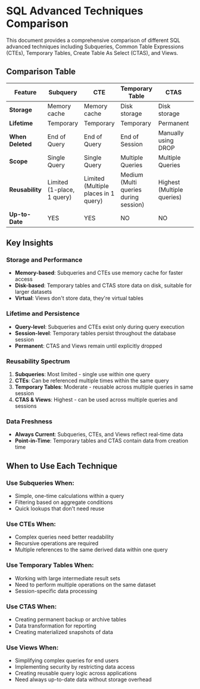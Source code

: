 # SQL Advanced Techniques Comparison

This document provides a comprehensive comparison of different SQL advanced techniques including Subqueries, Common Table Expressions (CTEs), Temporary Tables, Create Table As Select (CTAS), and Views.

## Comparison Table

| Feature | Subquery | CTE | Temporary Table | CTAS | Views |
|---------|----------|-----|-----------------|------|-------|
| **Storage** | Memory cache | Memory cache | Disk storage | Disk storage | No storage |
| **Lifetime** | Temporary | Temporary | Temporary | Permanent | Permanent |
| **When Deleted** | End of Query | End of Query | End of Session | Manually using DROP | Manually using DROP |
| **Scope** | Single Query | Single Query | Multiple Queries | Multiple Queries | Multiple Queries |
| **Reusability** | Limited (1-place, 1 query) | Limited (Multiple places in 1 query) | Medium (Multi queries during session) | Highest (Multiple queries) | Highest (Multiple queries) |
| **Up-to-Date** | YES | YES | NO | NO | YES |

## Key Insights

### Storage and Performance
- **Memory-based**: Subqueries and CTEs use memory cache for faster access
- **Disk-based**: Temporary tables and CTAS store data on disk, suitable for larger datasets
- **Virtual**: Views don't store data, they're virtual tables

### Lifetime and Persistence
- **Query-level**: Subqueries and CTEs exist only during query execution
- **Session-level**: Temporary tables persist throughout the database session
- **Permanent**: CTAS and Views remain until explicitly dropped

### Reusability Spectrum
1. **Subqueries**: Most limited - single use within one query
2. **CTEs**: Can be referenced multiple times within the same query
3. **Temporary Tables**: Moderate - reusable across multiple queries in same session
4. **CTAS & Views**: Highest - can be used across multiple queries and sessions

### Data Freshness
- **Always Current**: Subqueries, CTEs, and Views reflect real-time data
- **Point-in-Time**: Temporary tables and CTAS contain data from creation time

## When to Use Each Technique

### Use Subqueries When:
- Simple, one-time calculations within a query
- Filtering based on aggregate conditions
- Quick lookups that don't need reuse

### Use CTEs When:
- Complex queries need better readability
- Recursive operations are required
- Multiple references to the same derived data within one query

### Use Temporary Tables When:
- Working with large intermediate result sets
- Need to perform multiple operations on the same dataset
- Session-specific data processing

### Use CTAS When:
- Creating permanent backup or archive tables
- Data transformation for reporting
- Creating materialized snapshots of data

### Use Views When:
- Simplifying complex queries for end users
- Implementing security by restricting data access
- Creating reusable query logic across applications
- Need always up-to-date data without storage overhead